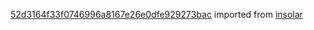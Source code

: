 [52d3164f33f0746996a8167e26e0dfe929273bac](https://github.com/insolar/insolar/commit/52d3164f33f0746996a8167e26e0dfe929273bac) imported from [insolar](https://github.com/insolar/insolar)

